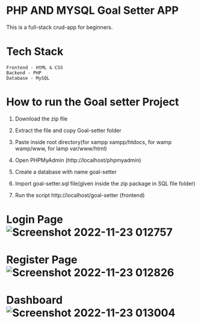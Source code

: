 # PHP AND MYSQL Goal Setter APP

This is a full-stack crud-app for beginners.

# Tech Stack

```
Frontend - HtML & CSS
Backend - PHP
Database - MySQL

```

# How to run the Goal setter Project

1. Download the zip file

2. Extract the file and copy Goal-setter folder

3. Paste inside root directory(for xampp xampp/htdocs, for wamp wamp/www, for lamp var/www/html)

4. Open PHPMyAdmin (http://localhost/phpmyadmin)

5. Create a database with name goal-setter

6. Import goal-setter.sql file(given inside the zip package in SQL file folder)

7. Run the script http://localhost/goal-setter (frontend)

# Login Page![Screenshot 2022-11-23 012757](https://user-images.githubusercontent.com/64941442/203453270-03e1993b-40f9-438e-a010-c91d8a23652b.png)
# Register Page![Screenshot 2022-11-23 012826](https://user-images.githubusercontent.com/64941442/203453311-36a810df-6518-4f05-b33d-90f7251e407a.png)
# Dashboard ![Screenshot 2022-11-23 013004](https://user-images.githubusercontent.com/64941442/203453676-d79e1ed7-7a79-49ae-b5fb-f1b6f2a1d5d3.png)
